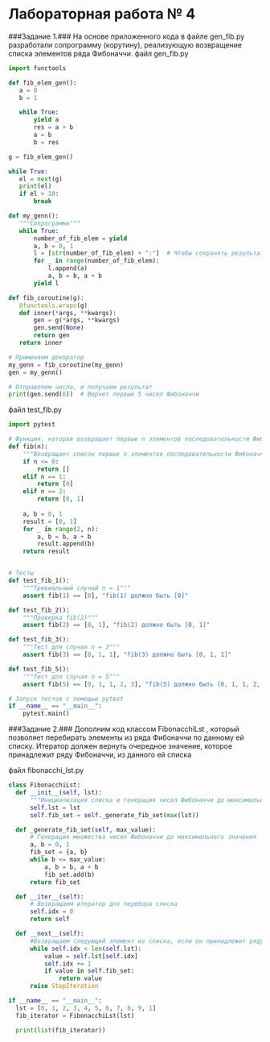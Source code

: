 # Лабораторная работа № 4
###Задание 1.###
На основе приложенного кода в файле gen_fib.py разработали сопрограмму (корутину), реализующую возвращение списка элементов ряда Фибоначчи.
 файл gen_fib.py
 ```python
import functools

def fib_elem_gen():
    a = 0
    b = 1

    while True:
        yield a
        res = a + b
        a = b
        b = res

g = fib_elem_gen()

while True:
    el = next(g)
    print(el)
    if el > 10:
        break

def my_genn():
    """Сопрограмма"""
    while True:
        number_of_fib_elem = yield
        a, b = 0, 1
        l = [str(number_of_fib_elem) + ":"]  # Чтобы сохранять результаты
        for _ in range(number_of_fib_elem):
            l.append(a)
            a, b = b, a + b
        yield l

def fib_coroutine(g):
    @functools.wraps(g)
    def inner(*args, **kwargs):
        gen = g(*args, **kwargs)
        gen.send(None)  
        return gen
    return inner

# Применяем декоратор
my_genn = fib_coroutine(my_genn)
gen = my_genn()

# Отправляем число, и получаем результат
print(gen.send(6))  # Вернет первые 5 чисел Фибоначчи
```
файл test_fib.py
```python
import pytest

# Функция, которая возвращает первые n элементов последовательности Фибоначчи
def fib(n):
    """Возвращает список первых n элементов последовательности Фибоначчи"""
    if n <= 0:
        return []
    elif n == 1:
        return [0]
    elif n == 2:
        return [0, 1]
    
    a, b = 0, 1
    result = [0, 1]
    for _ in range(2, n):
        a, b = b, a + b
        result.append(b)
    return result


# Тесты
def test_fib_1():
    """Тривиальный случай n = 1"""
    assert fib(1) == [0], "fib(1) должно быть [0]"

def test_fib_2():
    """Проверка fib(2)"""
    assert fib(2) == [0, 1], "fib(2) должно быть [0, 1]"

def test_fib_3():
    """Тест для случая n = 3"""
    assert fib(3) == [0, 1, 1], "fib(3) должно быть [0, 1, 1]"

def test_fib_5():
    """Тест для случая n = 5"""
    assert fib(5) == [0, 1, 1, 2, 3], "fib(5) должно быть [0, 1, 1, 2, 3]"

# Запуск тестов с помощью pytest
if __name__ == "__main__":
    pytest.main()
```

###Задание 2.###
Дополним код классом FibonacchiLst , который позволяет перебирать элементы из ряда Фибоначчи по данному ей списку. Итератор должен вернуть очередное значение, которое принадлежит ряду Фибоначчи, из данного ей списка

  файл fibonacchi_lst.py

  ```python
class FibonacchiLst:
    def __init__(self, lst):
        """Инициализация списка и генерация чисел Фибоначчи до максимального элемента списка"""
        self.lst = lst
        self.fib_set = self._generate_fib_set(max(lst))

    def _generate_fib_set(self, max_value):
        # Генерация множества чисел Фибоначчи до максимального значения
        a, b = 0, 1
        fib_set = {a, b}
        while b <= max_value:
            a, b = b, a + b
            fib_set.add(b)
        return fib_set

    def __iter__(self):
        # Возвращаем итератор для перебора списка
        self.idx = 0
        return self

    def __next__(self):
        #Возвращаем следующий элемент из списка, если он принадлежит ряду Фибоначчи
        while self.idx < len(self.lst):
            value = self.lst[self.idx]
            self.idx += 1
            if value in self.fib_set:
                return value
        raise StopIteration

if __name__ == "__main__":
    lst = [0, 1, 2, 3, 4, 5, 6, 7, 8, 9, 1]
    fib_iterator = FibonacchiLst(lst)

    print(list(fib_iterator))
```
